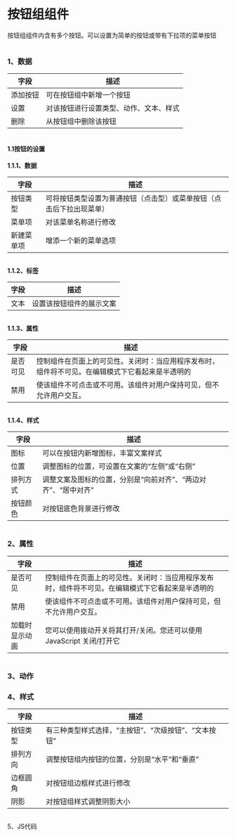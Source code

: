 # 按钮组组件

按钮组组件内含有多个按钮。可以设置为简单的按钮或带有下拉项的菜单按钮

<figure><img src="../../.gitbook/assets/image (77) (1).png" alt=""><figcaption></figcaption></figure>



### 1、数据

| 字段   | 描述                  |
| ---- | ------------------- |
| 添加按钮 | 可在按钮组中新增一个按钮        |
| 设置   | 对该按钮进行设置类型、动作、文本、样式 |
| 删除   | 从按钮组中删除该按钮          |

<figure><img src="../../.gitbook/assets/image (65) (1).png" alt=""><figcaption></figcaption></figure>

#### &#x20;    1.1按钮的设置

&#x20;        **1.1.1、数据**

| 字段    | 描述                                 |
| ----- | ---------------------------------- |
| 按钮类型  | 可将按钮类型设置为普通按钮（点击型）或菜单按钮（点击后下拉出现菜单） |
| 菜单项   | 对该菜单名称进行修改                         |
| 新建菜单项 | 增添一个新的菜单选项                         |

<figure><img src="../../.gitbook/assets/image (62) (1).png" alt=""><figcaption></figcaption></figure>

&#x20;       **1.1.2、标签**

| 字段 | 描述           |
| -- | ------------ |
| 文本 | 设置该按钮组件的展示文案 |

<figure><img src="../../.gitbook/assets/image (90) (1).png" alt=""><figcaption></figcaption></figure>

&#x20;       **1.1.3、属性**

| 字段   | 描述                                               |
| ---- | ------------------------------------------------ |
| 是否可见 | 控制组件在页面上的可见性。关闭时：当应用程序发布时，组件将不可见。在编辑模式下它看起来是半透明的 |
| 禁用   | 使该组件不可点击或不可用。该组件对用户保持可见，但不允许用户交互。                |

<figure><img src="../../.gitbook/assets/image (4) (2).png" alt=""><figcaption></figcaption></figure>

&#x20;       **1.1.4、样式**

| 字段   | 描述                                 |
| ---- | ---------------------------------- |
| 图标   | 可以在按钮内新增图标，丰富文案样式                  |
| 位置   | 调整图标的位置，可设置在文案的“左侧”或“右侧”           |
| 排列方式 | 调整文案及图标的位置，分别是“向前对齐”、“两边对齐”、“居中对齐” |
| 按钮颜色 | 对按钮底色背景进行修改                        |

<figure><img src="../../.gitbook/assets/image (80) (1).png" alt=""><figcaption></figcaption></figure>

### 2、属性

| 字段      | 描述                                               |
| ------- | ------------------------------------------------ |
| 是否可见    | 控制组件在页面上的可见性。关闭时：当应用程序发布时，组件将不可见。在编辑模式下它看起来是半透明的 |
| 禁用      | 使该组件不可点击或不可用。该组件对用户保持可见，但不允许用户交互。                |
| 加载时显示动画 | 您可以使用拨动开关将其打开/关闭。您还可以使用 JavaScript 关闭/打开它        |

<figure><img src="../../.gitbook/assets/image (87) (1).png" alt=""><figcaption></figcaption></figure>



### 3、动作





### 4、样式

| 字段   | 描述                            |
| ---- | ----------------------------- |
| 按钮类型 | 有三种类型样式选择，“主按钮”、“次级按钮”、“文本按钮” |
| 排列方向 | 调整按钮组内按钮的位置，分别是“水平”和“垂直”      |
| 边框圆角 | 对按钮组边框样式进行修改                  |
| 阴影   | 对按钮组样式调整阴影大小                  |

<figure><img src="../../.gitbook/assets/image (59) (1).png" alt=""><figcaption></figcaption></figure>



5、JS代码





<figure><img src="../../.gitbook/assets/image (33) (1).png" alt=""><figcaption></figcaption></figure>

<figure><img src="../../.gitbook/assets/image (14) (1).png" alt=""><figcaption></figcaption></figure>

